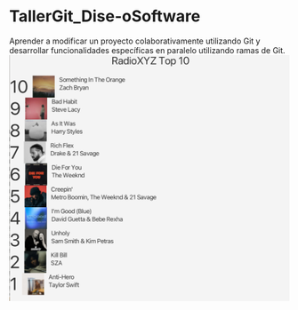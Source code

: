 # TallerGit_Dise-oSoftware
Aprender a modificar un proyecto colaborativamente utilizando Git y desarrollar funcionalidades específicas en paralelo utilizando ramas de Git.
![Cambio de orden](ResultadoOrden.png)